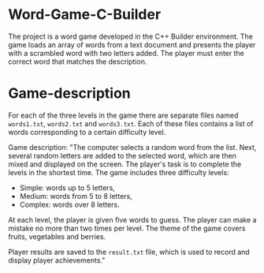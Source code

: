 # Word-Game-C-Builder
The project is a word game developed in the C++ Builder environment. The game loads an array of words from a text document and presents the player with a scrambled word with two letters added. The player must enter the correct word that matches the description.

# Game-description
For each of the three levels in the game there are separate files named `words1.txt`, `words2.txt` and `words3.txt`. Each of these files contains a list of words corresponding to a certain difficulty level.

Game description:
"The computer selects a random word from the list. Next, several random letters are added to the selected word, which are then mixed and displayed on the screen. The player's task is to complete the levels in the shortest time. The game includes three difficulty levels:

- Simple: words up to 5 letters,
- Medium: words from 5 to 8 letters,
- Complex: words over 8 letters.

At each level, the player is given five words to guess. The player can make a mistake no more than two times per level. The theme of the game covers fruits, vegetables and berries.

Player results are saved to the `result.txt` file, which is used to record and display player achievements."
